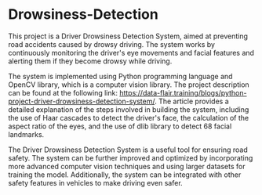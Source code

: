 # Drowsiness-Detection

This project is a Driver Drowsiness Detection System, aimed at preventing road accidents caused by drowsy driving. The system works by continuously monitoring the driver's eye movements and facial features and alerting them if they become drowsy while driving.

The system is implemented using Python programming language and OpenCV library, which is a computer vision library. The project description can be found at the following link: https://data-flair.training/blogs/python-project-driver-drowsiness-detection-system/. The article provides a detailed explanation of the steps involved in building the system, including the use of Haar cascades to detect the driver's face, the calculation of the aspect ratio of the eyes, and the use of dlib library to detect 68 facial landmarks.

The Driver Drowsiness Detection System is a useful tool for ensuring road safety. The system can be further improved and optimized by incorporating more advanced computer vision techniques and using larger datasets for training the model. Additionally, the system can be integrated with other safety features in vehicles to make driving even safer.
